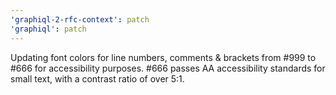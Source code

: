 ```yaml
---
'graphiql-2-rfc-context': patch
'graphiql': patch
---
```


Updating font colors for line numbers, comments & brackets from #999 to #666 for accessibility purposes. #666 passes AA accessibility standards for small text, with a contrast ratio of over 5:1.
